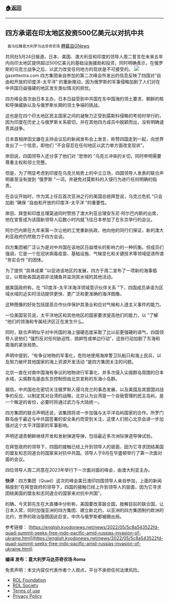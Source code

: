 ###  [:house:返回](README.md)
---


## 四方承诺在印太地区投资500亿美元以对抗中共
` 喜马拉雅意大利罗马达芬奇农场` [轉載自GNews](https://gnews.org/zh-hans/2592530/)

共同社5月24日报道，日本、美国、澳大利亚和印度的领导人周二誓言在未来五年内向印太地区提供超过500亿美元的基础设施援助和投资，同时明确表示，在俄罗斯的乌克兰战争之后，以武力改变任何地方的现状是不可接受的。
 ![](https://assets.gnews.org/wp-content/uploads/2022/05/Q_1653408353.jpg)gazettextra.com 
四方集团亲自参加的第二次峰会所发出的信息反映了四国对“自由和开放的印度洋-太平洋” 的重新推动，因为俄罗斯的军事侵略加剧了人们对在中共国日益强硬的地区发生类似情况的担忧。
 
四方峰会首次由日本主办，日本日益受到中共国在东中国海的领土要求、朝鲜的核和导弹威胁以及与俄罗斯长期的领土争端的挑战。
 
这也是在四个印太地区民主国家之间的凝聚力正受到莫斯科侵略的考验时举行的，因为印度在历史上与俄罗斯关系密切，并在其他四方成员中脱颖而出，没有明确谴责其战争。
 
日本首相岸田文雄在主持会议后的新闻发布会上发言，称赞四国走到一起，向世界发出了一个信息，即他们 “不会容忍在任何地区以武力单方面改变现状”。
 
岸田说，四国领导人还分享了他们对 “悲惨的 ”乌克兰冲突的关切，同时申明需要尊重主权和领土完整。
 
但是，为了明显考虑到印度在乌克兰局势上的中立立场，四国领导人发表的联合声明甚至没有提到 “俄罗斯 ”一词，并避免对莫斯科的入侵行为进行任何明确的指责。
 
在会议开始时，作为其上任后首次亚洲之行的美国总统拜登说，乌克兰危机 “只会加剧 ”确保 “自由和开放的印度洋-太平洋 ”的重要性。
 
岸田、拜登和印度总理莫迪同时赞扬了澳大利亚总理安东尼·阿尔巴内斯的出席，他在宣誓成为该国新领导人后数小时内就飞往日本参加了在东京举行的会议。
 
阿尔巴内斯在九年来第一次让他的工党重新执政，他向他的同行们保证，新的澳大利亚政府仍然致力于四方会谈。
 
四方集团被广泛认为是对中共国在该地区日益增长的影响力的一种抗衡。但成员们强调，它是一个在冠状病毒疫苗、基础设施、气候变化和关键技术等领域促进所谓 “务实合作 ”的团体。
 
为了提供 “具体成果 ”以促进该地区的发展，四方于周二宣布了一项新的海事倡议，以帮助各国追踪非法捕鱼并监测其水域的其他活动。
 
据美国政府称，在 “印度洋-太平洋海洋领域意识伙伴关系 ”下，四国成员承诺为区域水域的近实时活动提供更快、更广泛和更准确的海洋图像。
 
这种图像的好处包括提高合作伙伴保护其渔业和应对气候和人道主义事件的能力。
 
一位美国官员说，太平洋地区和其他地区的国家要求提高他们的能力，以 “了解 ”他们的领海和专属经济区正在发生什么。
 
同时，联合声明似乎对中共国的海上强硬态度采取了比以前更强硬的语气，四国领导人说他们 “强烈反对任何胁迫性、挑衅性或单边行动”，这些行动加剧了东海和南海的紧张局势。
 
声明中提到，“有争议地物的军事化，危险地使用海岸警卫队船只和海上民兵，以及努力破坏其他国家的海上资源开发活动 ”是四方集团关注的问题。
 
北京一直在对南中国海有争议的地物进行军事化，并多次侵入尖阁群岛周围的日本水域，尖阁群岛是由东京控制但由北京宣称的东海小岛群。
 
据信，中共国也在密切关注俄罗斯入侵乌克兰的事态发展，以及美国及其盟国对战争的反应，以制定其对台湾的战略，北京认为台湾是一个自我管理的民主岛屿，是一个叛逆的省份，必要时将通过武力与大陆统一。
 
四方集团的联合声明还说，该集团将进一步加强与太平洋岛屿国家的合作。所罗门群岛由于最近与中共国签署的安全条约而受到关注，这使人们担心北京会进一步加强对这个太平洋国家的军事影响。
 
声明还谴责朝鲜继续开发和发射弹道导弹，包括最近多次洲际弹道导弹试验。
 
在拜登政府的领导下，四国的接触已经上升到领导人的层面，因为它寻求团结美国的盟友和志同道合的国家来对抗中共国。领导人于9月在华盛顿举行了第一次面对面的会议。
 
四位领导人周二同意在2023年举行下一次面对面的峰会，由澳大利亚主办。
 
**快评**：四方集团（Quad）这次的峰会美日澳印四国领导人亲自参加，上面的新闻稿提到“在拜登政府的领导下，四国的接触已经上升到领导人的层面，因为它寻求团结美国的盟友和志同道合的国家来对抗中共国”。
 
的确，今天郭先生在大直播中分析称，美国要改革联合国，肢解目前的联合国，让日本入常，同时加强亚洲的四方集团、建立新北约，以亚洲的四方集团制约欧洲的北约，世界的政治版图因此巨变，中共与俄罗斯都被踢出局。
 
参考链接：
[https://english.kyodonews.net/news/2022/05/5c8a543522fd-quad-summit-seeks-free-indo-pacific-amid-russias-invasion-of-ukraine.html](https://english.kyodonews.net/news/2022/05/5c8a543522fd-quad-summit-seeks-free-indo-pacific-amid-russias-invasion-of-ukraine.html)
 
**编译 发布：意大利罗马达芬奇农场 Roma**

免责声明：本文内容仅代表作者个人观点，平台不承担任何法律风险。
  
- [ROL Foundation](https://rolfoundation.org/)
- [ROL Society](https://rolsociety.org/)
- [Terms of use](https://gnews.org/terms-of-use-3/)
- [Privacy Policy](https://gnews.org/privacy-policy/)
